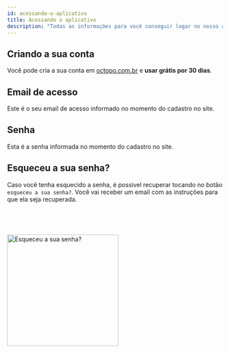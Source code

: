 ```yaml
---
id: acessando-o-aplicativo
title: Acessando o aplicativo
description: "Todas as informações para você conseguir logar no nosso aplicativo."
---
```


## Criando a sua conta
Você pode cria a sua conta em [octopo.com.br](https://octopo.com.br)  e **usar grátis por 30 dias**.

## Email de acesso
Este é o seu email de acesso informado no momento do cadastro no site. 

## Senha
Esta é a senha informada no momento do cadastro no site.


## Esqueceu a sua senha?
Caso você tenha esquecido a senha, é possível recuperar tocando no botão `esqueceu a sua senha?`. Você vai receber um email com as instruções para que ela seja recuperada.

<img src="/img/esqueceu-a-sua-senha.gif" alt="Esqueceu a sua senha?" width="260" style="margin-top: 60px;"/>
